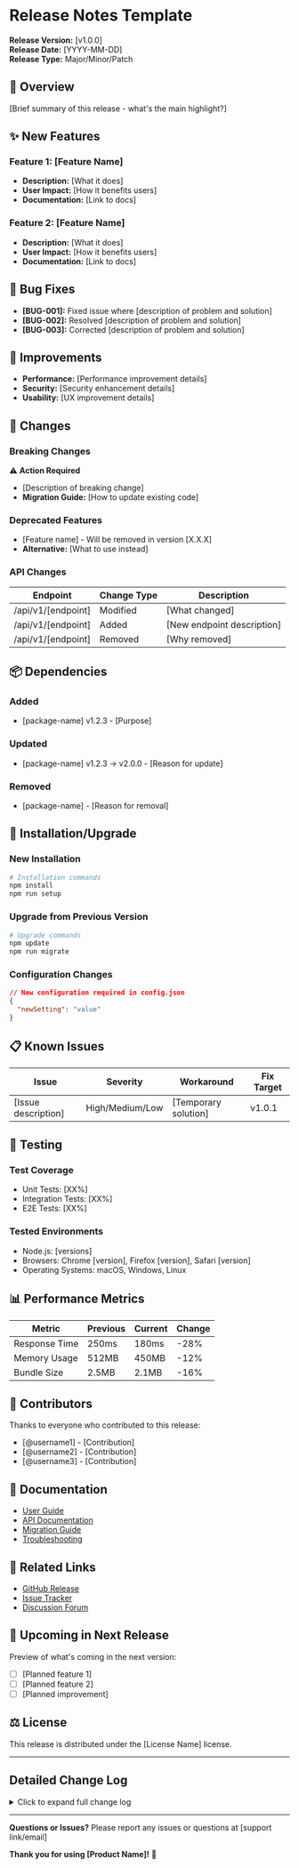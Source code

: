# Release Notes Template

**Release Version:** [v1.0.0]  
**Release Date:** [YYYY-MM-DD]  
**Release Type:** Major/Minor/Patch

## 🎉 Overview

[Brief summary of this release - what's the main highlight?]

## ✨ New Features

### Feature 1: [Feature Name]
- **Description:** [What it does]
- **User Impact:** [How it benefits users]
- **Documentation:** [Link to docs]

### Feature 2: [Feature Name]
- **Description:** [What it does]
- **User Impact:** [How it benefits users]
- **Documentation:** [Link to docs]

## 🐛 Bug Fixes

- **[BUG-001]:** Fixed issue where [description of problem and solution]
- **[BUG-002]:** Resolved [description of problem and solution]
- **[BUG-003]:** Corrected [description of problem and solution]

## 💪 Improvements

- **Performance:** [Performance improvement details]
- **Security:** [Security enhancement details]
- **Usability:** [UX improvement details]

## 🔄 Changes

### Breaking Changes
⚠️ **Action Required**
- [Description of breaking change]
- **Migration Guide:** [How to update existing code]

### Deprecated Features
- [Feature name] - Will be removed in version [X.X.X]
- **Alternative:** [What to use instead]

### API Changes
| Endpoint | Change Type | Description |
|----------|------------|-------------|
| /api/v1/[endpoint] | Modified | [What changed] |
| /api/v1/[endpoint] | Added | [New endpoint description] |
| /api/v1/[endpoint] | Removed | [Why removed] |

## 📦 Dependencies

### Added
- [package-name] v1.2.3 - [Purpose]

### Updated
- [package-name] v1.2.3 → v2.0.0 - [Reason for update]

### Removed
- [package-name] - [Reason for removal]

## 🚀 Installation/Upgrade

### New Installation
```bash
# Installation commands
npm install
npm run setup
```

### Upgrade from Previous Version
```bash
# Upgrade commands
npm update
npm run migrate
```

### Configuration Changes
```json
// New configuration required in config.json
{
  "newSetting": "value"
}
```

## 📋 Known Issues

| Issue | Severity | Workaround | Fix Target |
|-------|----------|------------|------------|
| [Issue description] | High/Medium/Low | [Temporary solution] | v1.0.1 |

## 🧪 Testing

### Test Coverage
- Unit Tests: [XX%]
- Integration Tests: [XX%]
- E2E Tests: [XX%]

### Tested Environments
- Node.js: [versions]
- Browsers: Chrome [version], Firefox [version], Safari [version]
- Operating Systems: macOS, Windows, Linux

## 📊 Performance Metrics

| Metric | Previous | Current | Change |
|--------|----------|---------|--------|
| Response Time | 250ms | 180ms | -28% |
| Memory Usage | 512MB | 450MB | -12% |
| Bundle Size | 2.5MB | 2.1MB | -16% |

## 👥 Contributors

Thanks to everyone who contributed to this release:
- [@username1] - [Contribution]
- [@username2] - [Contribution]
- [@username3] - [Contribution]

## 📝 Documentation

- [User Guide](link)
- [API Documentation](link)
- [Migration Guide](link)
- [Troubleshooting](link)

## 🔗 Related Links

- [GitHub Release](link)
- [Issue Tracker](link)
- [Discussion Forum](link)

## 📅 Upcoming in Next Release

Preview of what's coming in the next version:
- [ ] [Planned feature 1]
- [ ] [Planned feature 2]
- [ ] [Planned improvement]

## ⚖️ License

This release is distributed under the [License Name] license.

---

## Detailed Change Log

<details>
<summary>Click to expand full change log</summary>

### Commits
- [hash] - [commit message] - [author]
- [hash] - [commit message] - [author]

### Pull Requests Merged
- #123 - [PR title] - [author]
- #124 - [PR title] - [author]

### Issues Closed
- #456 - [Issue title]
- #457 - [Issue title]

</details>

---

**Questions or Issues?**
Please report any issues or questions at [support link/email]

**Thank you for using [Product Name]!** 🙏